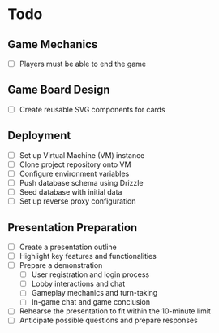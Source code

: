 # Todo

## **Game Mechanics**

- [ ] Players must be able to end the game

## **Game Board Design**

- [ ] Create reusable SVG components for cards

## **Deployment**

- [ ] Set up Virtual Machine (VM) instance
- [ ] Clone project repository onto VM
- [ ] Configure environment variables
- [ ] Push database schema using Drizzle
- [ ] Seed database with initial data
- [ ] Set up reverse proxy configuration

## **Presentation Preparation**

- [ ] Create a presentation outline
- [ ] Highlight key features and functionalities
- [ ] Prepare a demonstration
  - [ ] User registration and login process
  - [ ] Lobby interactions and chat
  - [ ] Gameplay mechanics and turn-taking
  - [ ] In-game chat and game conclusion
- [ ] Rehearse the presentation to fit within the 10-minute limit
- [ ] Anticipate possible questions and prepare responses
